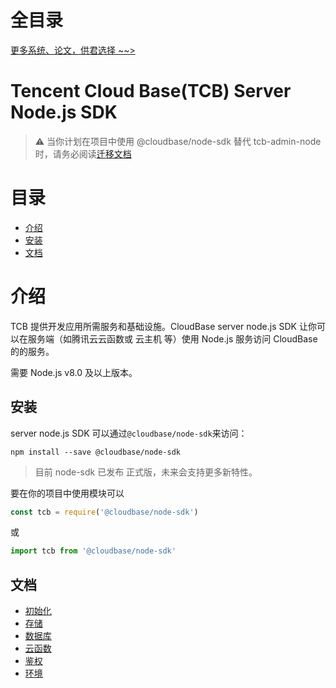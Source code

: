 # 全目录

[更多系统、论文，供君选择 ~~>](https://www.yuque.com/wisebit/blog)
# Tencent Cloud Base(TCB) Server Node.js SDK

> ⚠️ 当你计划在项目中使用 @cloudbase/node-sdk 替代 tcb-admin-node 时，请务必阅读[迁移文档](./docs/packageUpgrade.md)

# 目录

-   [介绍](#介绍)
-   [安装](#安装)
-   [文档](#文档)

# 介绍

TCB 提供开发应用所需服务和基础设施。CloudBase server node.js SDK 让你可以在服务端（如腾讯云云函数或 云主机 等）使用 Node.js 服务访问 CloudBase 的的服务。

需要 Node.js v8.0 及以上版本。

## 安装

server node.js SDK 可以通过`@cloudbase/node-sdk`来访问：

```base
npm install --save @cloudbase/node-sdk
```

> 目前 node-sdk 已发布 正式版，未来会支持更多新特性。

要在你的项目中使用模块可以

```js
const tcb = require('@cloudbase/node-sdk')
```

或

```js
import tcb from '@cloudbase/node-sdk'
```

## 文档

-   [初始化](docs/initialization.md)
-   [存储](docs/storage.md)
-   [数据库](docs/database/database.md)
-   [云函数](docs/functions.md)
-   [鉴权](./docs/auth.md)
-   [环境](./docs/env.md)
